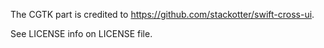The CGTK part is credited to https://github.com/stackotter/swift-cross-ui.

See LICENSE info on LICENSE file.